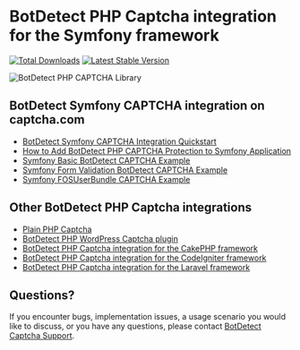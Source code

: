 # BotDetect PHP Captcha integration for the Symfony framework

[![Total Downloads](https://poser.pugx.org/captcha-com/symfony-captcha-bundle/downloads)](https://packagist.org/packages/captcha-com/symfony-captcha-bundle)
[![Latest Stable Version](https://poser.pugx.org/captcha-com/symfony-captcha-bundle/v/stable)](https://packagist.org/packages/captcha-com/symfony-captcha-bundle)

![BotDetect PHP CAPTCHA Library](https://captcha.com/images/help/screenshots/captcha-examples.png)


## BotDetect Symfony CAPTCHA integration on captcha.com

* [BotDetect Symfony CAPTCHA Integration Quickstart](https://captcha.com/doc/php/symfony-captcha-bundle-quickstart.html)
* [How to Add BotDetect PHP CAPTCHA Protection to Symfony Application](https://captcha.com/doc/php/howto/symfony-captcha-bundle.html)
* [Symfony Basic BotDetect CAPTCHA Example](https://captcha.com/doc/php/examples/symfony-basic-captcha-bundle-example.html)
* [Symfony Form Validation BotDetect CAPTCHA Example](https://captcha.com/doc/php/examples/symfony-form-validation-captcha-bundle-example.html)
* [Symfony FOSUserBundle CAPTCHA Example](https://captcha.com/doc/php/examples/symfony-fosuserbundle-captcha-example.html)


## Other BotDetect PHP Captcha integrations

* [Plain PHP Captcha](https://captcha.com/doc/php/php-captcha-quickstart.html)
* [BotDetect PHP WordPress Captcha plugin](https://captcha.com/doc/php/wordpress-captcha.html)
* [BotDetect PHP Captcha integration for the CakePHP framework](https://captcha.com/doc/php/cakephp-captcha-quickstart.html)
* [BotDetect PHP Captcha integration for the CodeIgniter framework](https://captcha.com/doc/php/codeigniter-captcha-quickstart.html)
* [BotDetect PHP Captcha integration for the Laravel framework](https://captcha.com/doc/php/laravel-captcha-quickstart.html)


## Questions?

If you encounter bugs, implementation issues, a usage scenario you would like to discuss, or you have any questions, please contact [BotDetect Captcha Support](http://captcha.com/support).